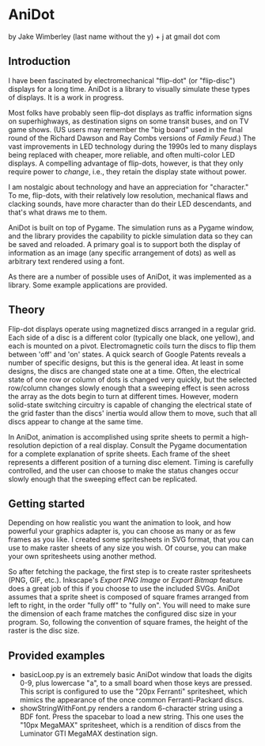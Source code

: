 # AniDot
by Jake Wimberley
(last name without the y) + j at gmail dot com

## Introduction

I have been fascinated by electromechanical "flip-dot" (or "flip-disc")
displays for a long time. AniDot is a library to visually simulate these types
of displays. It is a work in progress.

Most folks have probably seen flip-dot displays as traffic information signs on
superhighways, as destination signs on some transit buses, and on TV game
shows. (US users may remember the "big board" used in the final round of the
Richard Dawson and Ray Combs versions of *Family Feud*.) The vast improvements
in LED technology during the 1990s led to many displays being replaced with
cheaper, more reliable, and often multi-color LED displays. A compelling
advantage of flip-dots, however, is that they only require power to *change*,
i.e., they retain the display state without power.

I am nostalgic about technology and have an appreciation for "character." To
me, flip-dots, with their relatively low resolution, mechanical flaws and
clacking sounds, have more character than do their LED descendants, and that's
what draws me to them.

AniDot is built on top of Pygame. The simulation runs as a Pygame window, and
the library provides the capability to pickle simulation data so they can be
saved and reloaded. A primary goal is to support both the display of
information as an image (any specific arrangement of dots) as well as arbitrary
text rendered using a font.

As there are a number of possible uses of AniDot, it was implemented as a
library. Some example applications are provided.


## Theory

Flip-dot displays operate using magnetized discs arranged in a regular grid.
Each side of a disc is a different color (typically one black, one yellow), and
each is mounted on a pivot. Electromagnetic coils turn the discs to flip them
between 'off' and 'on' states. A quick search of Google Patents reveals a
number of specific designs, but this is the general idea. At least in some
designs, the discs are changed state one at a time. Often, the electrical state
of one row or column of dots is changed very quickly, but the selected
row/column changes slowly enough that a sweeping effect is seen across the
array as the dots begin to turn at different times. However, modern solid-state
switching circuitry is capable of changing the electrical state of the grid
faster than the discs' inertia would allow them to move, such that all discs
appear to change at the same time.

In AniDot, animation is accomplished using sprite sheets to permit a
high-resolution depiction of a real display. Consult the Pygame documentation
for a complete explanation of sprite sheets. Each frame of the sheet represents
a different position of a turning disc element. Timing is carefully controlled,
and the user can choose to make the status changes occur slowly enough that the
sweeping effect can be replicated.

## Getting started 

Depending on how realistic you want the animation to look, and how powerful
your graphics adapter is, you can choose as many or as few frames as you like.
I created some spritesheets in SVG format, that you can use to make raster
sheets of any size you wish. Of course, you can make your own spritesheets
using another method.

So after fetching the package, the first step is to create raster spritesheets
(PNG, GIF, etc.). Inkscape's *Export PNG Image* or *Export Bitmap* feature does
a great job of this if you choose to use the included SVGs. AniDot assumes that
a sprite sheet is composed of square frames arranged from left to right, in the
order "fully off" to "fully on". You will need to make sure the dimension of
each frame matches the configured disc size in your program. So, following the
convention of square frames, the height of the raster is the disc size.

## Provided examples

- basicLoop.py is an extremely basic AniDot window that loads the digits 0-9,
  plus lowercase "a", to a small board when those keys are pressed. This script
  is configured to use the "20px Ferranti" spritesheet, which mimics the
  appearance of the once common Ferranti-Packard discs.
- showStringWithFont.py renders a random 6-character string using a BDF font.
  Press the spacebar to load a new string. This one uses the "10px MegaMAX"
  spritesheet, which is a rendition of discs from the Luminator GTI MegaMAX
  destination sign.
